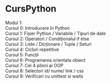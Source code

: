 # CursPython <br/>
Modul 1: <br />
Cursul 0: Introducere în Python <br/>
Cursul 1: Fișier Python / Variabile / Tipuri de date <br />
Cursul 2: Operatori / Condiționalul if else <br />
Cursul 3: Liste / Dicționare / Tuple / Seturi <br />
Cursul 4: Cicluri repetitive <br />
Cursul 5: Funcții <br />
Cursul 6: Programarea orientata obiect <br />
Cursul 7: Cei 4 piloni ai OOP <br />
Cursul 8: Selectori id/ nume/ link / css <br />
Cursul 9: Verificari cu unittest si waits <br />

